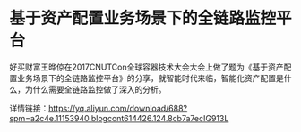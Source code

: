 # 基于资产配置业务场景下的全链路监控平台
好买财富王晔倞在2017CNUTCon全球容器技术大会大会上做了题为《基于资产配置业务场景下的全链路监控平台》的分享，就智能时代来临，智能化资产配置是什么，为什么需要全链路监控做了深入的分析。
 
详情链接：https://yq.aliyun.com/download/688?spm=a2c4e.11153940.blogcont614426.124.8cb7a7ecIG913L
